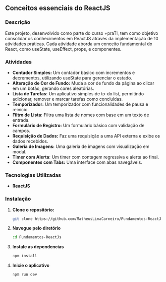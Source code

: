 ## Conceitos essenciais do ReactJS 

### Descrição
Este projeto, desenvolvido como parte do curso +praTI, tem como objetivo consolidar os conhecimentos em ReactJS através da implementação de 10 atividades práticas. Cada atividade aborda um conceito fundamental do React, como useState, useEffect, props, e componentes.

### Atividades
* **Contador Simples:** Um contador básico com incrementos e decrementos, utilizando useState para gerenciar o estado.
* **Alteração de Cor de Fundo:** Muda a cor de fundo da página ao clicar em um botão, gerando cores aleatórias.
* **Lista de Tarefas:** Um aplicativo simples de to-do list, permitindo adicionar, remover e marcar tarefas como concluídas.
* **Temporizador:** Um temporizador com funcionalidades de pausa e reinício.
* **Filtro de Lista:** Filtra uma lista de nomes com base em um texto de entrada.
* **Formulário de Registro:** Um formulário básico com validação de campos.
* **Requisição de Dados:** Faz uma requisição a uma API externa e exibe os dados recebidos.
* **Galeria de Imagens:** Uma galeria de imagens com visualização em modal.
* **Timer com Alerta:** Um timer com contagem regressiva e alerta ao final.
* **Componentes com Tabs:** Uma interface com abas navegáveis.

### Tecnologias Utilizadas
* **ReactJS**

### Instalação
1. **Clone o repositório:**
   ```bash
   git clone https://github.com/MatheusLimaCarneiro/Fundamentos-ReactJs
   ````
2. **Navegue pelo diretório**
   ````bash
   cd Fundamentos-ReactJs
   ````
3. **Instale as dependencias**
   ````bash
   npm install
   ````
4. **Inicie o aplicativo**
   ````bash
   npm run dev
   ````

